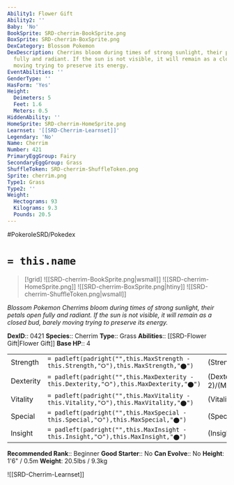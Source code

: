 ```yaml
---
Ability1: Flower Gift
Ability2: ''
Baby: 'No'
BookSprite: SRD-cherrim-BookSprite.png
BoxSprite: SRD-cherrim-BoxSprite.png
DexCategory: Blossom Pokemon
DexDescription: Cherrims bloom during times of strong sunlight, their petals open
  fully and radiant. If the sun is not visible, it will remain as a closed bud, barely
  moving trying to preserve its energy.
EventAbilities: ''
GenderType: ''
HasForm: 'Yes'
Height:
  Deimeters: 5
  Feet: 1.6
  Meters: 0.5
HiddenAbility: ''
HomeSprite: SRD-cherrim-HomeSprite.png
Learnset: '[[SRD-Cherrim-Learnset]]'
Legendary: 'No'
Name: Cherrim
Number: 421
PrimaryEggGroup: Fairy
SecondaryEggGroup: Grass
ShuffleToken: SRD-cherrim-ShuffleToken.png
Sprite: cherrim.png
Type1: Grass
Type2: ''
Weight:
  Hectograms: 93
  Kilograms: 9.3
  Pounds: 20.5
---
```


#PokeroleSRD/Pokedex

# `= this.name`

> [!grid]
> ![[SRD-cherrim-BookSprite.png|wsmall]]
> ![[SRD-cherrim-HomeSprite.png]]
> ![[SRD-cherrim-BoxSprite.png|htiny]]
> ![[SRD-cherrim-ShuffleToken.png|wsmall]]


*Blossom Pokemon*
*Cherrims bloom during times of strong sunlight, their petals open fully and radiant. If the sun is not visible, it will remain as a closed bud, barely moving trying to preserve its energy.*

**DexID**:: 0421
**Species**:: Cherrim
**Type**:: Grass
**Abilities**:: [[SRD-Flower Gift|Flower Gift]]
**Base HP**:: 4

|           |                                                                                        |                                          |
| --------- | -------------------------------------------------------------------------------------- | ---------------------------------------- |
| Strength  | `= padleft(padright("",this.MaxStrength - this.Strength,"⭘"),this.MaxStrength,"⬤")`    | (Strength::2)/(MaxStrength::4)   |
| Dexterity | `= padleft(padright("",this.MaxDexterity - this.Dexterity,"⭘"),this.MaxDexterity,"⬤")` | (Dexterity:: 2)/(MaxDexterity::5) |
| Vitality  | `= padleft(padright("",this.MaxVitality - this.Vitality,"⭘"),this.MaxVitality,"⬤")`    | (Vitality::2)/(MaxVitality::5)   |
| Special   | `= padleft(padright("",this.MaxSpecial - this.Special,"⭘"),this.MaxSpecial,"⬤")`       | (Special::2)/(MaxSpecial::5)     |
| Insight   | `= padleft(padright("",this.MaxInsight - this.Insight,"⭘"),this.MaxInsight,"⬤")`       | (Insight::2)/(MaxInsight::5)     |


**Recommended Rank**:: Beginner
**Good Starter**:: No
**Can Evolve**:: No
**Height**: 1'6" / 0.5m
**Weight**: 20.5lbs / 9.3kg

![[SRD-Cherrim-Learnset]]